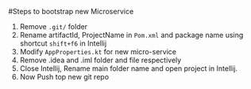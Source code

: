 #Steps to bootstrap new Microservice

1. Remove `.git/` folder
2. Rename artifactId, ProjectName in `Pom.xml` and package name using shortcut `shift+f6` in Intellij
4. Modify `AppProperties.kt` for new micro-service
5. Remove .idea and .iml folder and file respectively
6. Close Intellij, Rename main folder name and open project in Intellij.
7. Now Push top new git repo